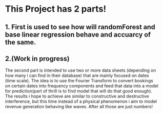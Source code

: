 # This Project has 2 parts!

## 1. First is used to see how will randomForest and base linear regression behave and accuarcy of the same.

## 2.(Work in progress)
   The second part is intended to use two or more data sheets (depending on how many i can find in their database) that are mainly focused on dates (time scale).
   The idea is to use the Fourier Transform to convert bookings on certain dates into frequency components and feed that data into a model for prediction(part of thrill is to find model that will do that good enough).
   The results i hope to achieve are similar to constructive and destructive interference, but this time instead of a physical phenomenon i aim to model revenue generation behaving like waves. After all those are just numbers!
